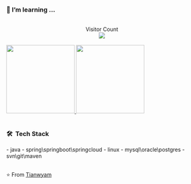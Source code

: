### 🌱 I’m learning ...

<br/>

<div align="center"> 
  Visitor Count
  <br/>
  <img src="https://profile-counter.glitch.me/tianwyam/count.svg" />
</div>

<br/>

<a href="https://github.com/tianwyam">
  <img height="180em"  src="https://github-readme-stats.vercel.app/api?username=tianwyam&theme=buefy&show_icons=true" />
  <img height="180em"  src="https://github-readme-stats.vercel.app/api/top-langs/?username=tianwyam&theme=buefy&layout=compact" />
</a>

<br/>
<br/>

<h3> 🛠 &nbsp;Tech Stack</h3>
- java
- spring\springboot\springcloud
- linux
- mysql\oracle\postgres
- svn\git\maven


<br/>
<br/>

⭐️ From [Tianwyam](https://github.com/tianwyam) 
